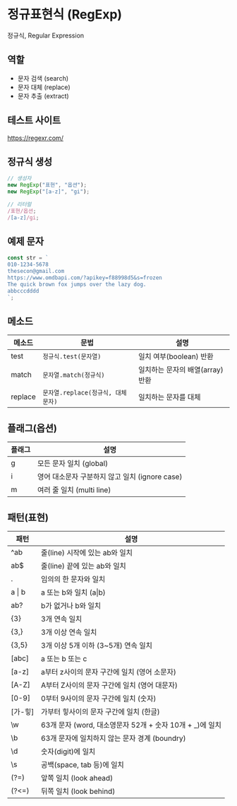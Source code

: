 # 정규표현식 (RegExp)

정규식, Regular Expression

## 역할

- 문자 검색 (search)
- 문자 대체 (replace)
- 문자 추출 (extract)

## 테스트 사이트

https://regexr.com/

## 정규식 생성

```js
// 생성자
new RegExp("표현", "옵션");
new RegExp("[a-z]", "gi");

// 리터럴
/표현/옵션;
/[a-z]/gi;
```

## 예제 문자

```js
const str = `
010-1234-5678
thesecon@gmail.com
https://www.omdbapi.com/?apikey=f88998d5&s=frozen
The quick brown fox jumps over the lazy dog.
abbcccdddd
`;
```

## 메소드

| 메소드  | 문법                               | 설명                             |
| ------- | ---------------------------------- | -------------------------------- |
| test    | `정규식.test(문자열)`              | 일치 여부(boolean) 반환          |
| match   | `문자열.match(정규식)`             | 일치하는 문자의 배열(array) 반환 |
| replace | `문자열.replace(정규식, 대체문자)` | 일치하는 문자를 대체             |

## 플래그(옵션)

| 플래그 | 설명                                           |
| ------ | ---------------------------------------------- |
| g      | 모든 문자 일치 (global)                        |
| i      | 영어 대소문자 구분하지 않고 일치 (ignore case) |
| m      | 여러 줄 일치 (multi line)                      |

## 패턴(표현)

| 패턴    | 설명                                                      |
| ------- | --------------------------------------------------------- |
| ^ab     | 줄(line) 시작에 있는 ab와 일치                            |
| ab$     | 줄(line) 끝에 있는 ab와 일치                              |
| .       | 임의의 한 문자와 일치                                     |
| a \| b  | a 또는 b와 일치 (a&verbar;b)                              |
| ab?     | b가 없거나 b와 일치                                       |
| {3}     | 3개 연속 일치                                             |
| {3,}    | 3개 이상 연속 일치                                        |
| {3,5}   | 3개 이상 5개 이하 (3~5개) 연속 일치                       |
| [abc]   | a 또는 b 또는 c                                           |
| [a-z]   | a부터 z사이의 문자 구간에 일치 (영어 소문자)              |
| [A-Z]   | A부터 Z사이의 문자 구간에 일치 (영어 대문자)              |
| [0-9]   | 0부터 9사이의 문자 구간에 일치 (숫자)                     |
| [가-힣] | 가부터 힣사이의 문자 구간에 일치 (한글)                   |
| \w      | 63개 문자 (word, 대소영문자 52개 + 숫자 10개 + \_)에 일치 |
| \b      | 63개 문자에 일치하지 않는 문자 경계 (boundry)             |
| \d      | 숫자(digit)에 일치                                        |
| \s      | 공백(space, tab 등)에 일치                                |
| (?=)    | 앞쪽 일치 (look ahead)                                    |
| (?<=)   | 뒤쪽 일치 (look behind)                                   |

